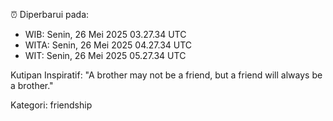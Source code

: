 ⏰ Diperbarui pada:
- WIB: Senin, 26 Mei 2025 03.27.34 UTC
- WITA: Senin, 26 Mei 2025 04.27.34 UTC
- WIT: Senin, 26 Mei 2025 05.27.34 UTC

Kutipan Inspiratif:
"A brother may not be a friend, but a friend will always be a brother."


Kategori: friendship

